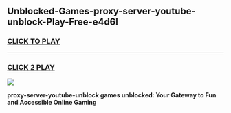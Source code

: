 
## Unblocked-Games-proxy-server-youtube-unblock-Play-Free-e4d6l
<h3>
<a href="https://premium76.site?title=proxy-server-youtube-unblock&ref=20M">CLICK TO PLAY</a></h3>
<hr>

<h3>
<a href="https://premium76.site?title=proxy-server-youtube-unblock&ref=20M">CLICK 2 PLAY</a>
  
</h3>

<a href="https://premium76.site?title=proxy-server-youtube-unblock&ref=19M"><img src="https://clearcache.store/games.png"></a>


**proxy-server-youtube-unblock games unblocked: Your Gateway to Fun and Accessible Online Gaming**
